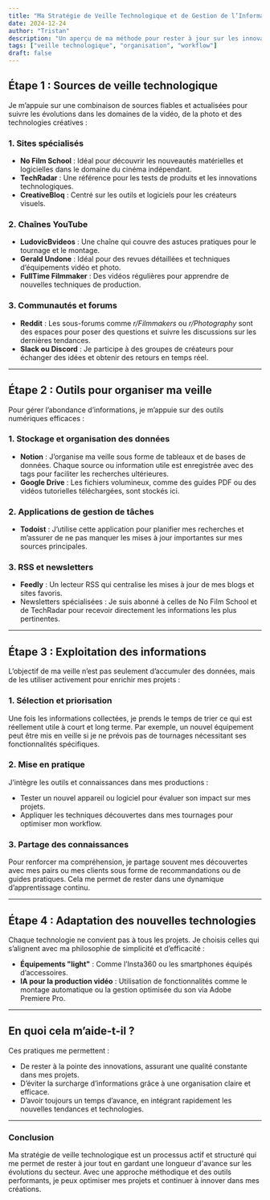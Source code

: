 ```yaml
---
title: "Ma Stratégie de Veille Technologique et de Gestion de l’Information"
date: 2024-12-24
author: "Tristan"
description: "Un aperçu de ma méthode pour rester à jour sur les innovations technologiques et organiser les informations essentielles pour mes projets vidéo et photo."
tags: ["veille technologique", "organisation", "workflow"]
draft: false
---
```


## Étape 1 : Sources de veille technologique

Je m’appuie sur une combinaison de sources fiables et actualisées pour suivre les évolutions dans les domaines de la vidéo, de la photo et des technologies créatives :

### 1. **Sites spécialisés**
- **No Film School** : Idéal pour découvrir les nouveautés matérielles et logicielles dans le domaine du cinéma indépendant.
- **TechRadar** : Une référence pour les tests de produits et les innovations technologiques.
- **CreativeBloq** : Centré sur les outils et logiciels pour les créateurs visuels.

### 2. **Chaînes YouTube**
- **LudovicBvideos** : Une chaîne qui couvre des astuces pratiques pour le tournage et le montage.  
- **Gerald Undone** : Idéal pour des revues détaillées et techniques d’équipements vidéo et photo.  
- **FullTime Filmmaker** : Des vidéos régulières pour apprendre de nouvelles techniques de production.

### 3. **Communautés et forums**
- **Reddit** : Les sous-forums comme *r/Filmmakers* ou *r/Photography* sont des espaces pour poser des questions et suivre les discussions sur les dernières tendances.  
- **Slack ou Discord** : Je participe à des groupes de créateurs pour échanger des idées et obtenir des retours en temps réel.

---

## Étape 2 : Outils pour organiser ma veille

Pour gérer l’abondance d’informations, je m’appuie sur des outils numériques efficaces :  

### 1. **Stockage et organisation des données**
- **Notion** : J’organise ma veille sous forme de tableaux et de bases de données. Chaque source ou information utile est enregistrée avec des tags pour faciliter les recherches ultérieures.  
- **Google Drive** : Les fichiers volumineux, comme des guides PDF ou des vidéos tutorielles téléchargées, sont stockés ici.

### 2. **Applications de gestion de tâches**
- **Todoist** : J’utilise cette application pour planifier mes recherches et m’assurer de ne pas manquer les mises à jour importantes sur mes sources principales.

### 3. **RSS et newsletters**
- **Feedly** : Un lecteur RSS qui centralise les mises à jour de mes blogs et sites favoris.  
- Newsletters spécialisées : Je suis abonné à celles de No Film School et de TechRadar pour recevoir directement les informations les plus pertinentes.

---

## Étape 3 : Exploitation des informations

L’objectif de ma veille n’est pas seulement d’accumuler des données, mais de les utiliser activement pour enrichir mes projets :

### 1. **Sélection et priorisation**
Une fois les informations collectées, je prends le temps de trier ce qui est réellement utile à court et long terme. Par exemple, un nouvel équipement peut être mis en veille si je ne prévois pas de tournages nécessitant ses fonctionnalités spécifiques.

### 2. **Mise en pratique**
J’intègre les outils et connaissances dans mes productions :
- Tester un nouvel appareil ou logiciel pour évaluer son impact sur mes projets.
- Appliquer les techniques découvertes dans mes tournages pour optimiser mon workflow.

### 3. **Partage des connaissances**
Pour renforcer ma compréhension, je partage souvent mes découvertes avec mes pairs ou mes clients sous forme de recommandations ou de guides pratiques. Cela me permet de rester dans une dynamique d’apprentissage continu.

---

## Étape 4 : Adaptation des nouvelles technologies

Chaque technologie ne convient pas à tous les projets. Je choisis celles qui s’alignent avec ma philosophie de simplicité et d’efficacité :

- **Équipements "light"** : Comme l’Insta360 ou les smartphones équipés d’accessoires.  
- **IA pour la production vidéo** : Utilisation de fonctionnalités comme le montage automatique ou la gestion optimisée du son via Adobe Premiere Pro.

---

## En quoi cela m’aide-t-il ?

Ces pratiques me permettent :  
- De rester à la pointe des innovations, assurant une qualité constante dans mes projets.  
- D’éviter la surcharge d’informations grâce à une organisation claire et efficace.  
- D’avoir toujours un temps d’avance, en intégrant rapidement les nouvelles tendances et technologies.

---

### Conclusion

Ma stratégie de veille technologique est un processus actif et structuré qui me permet de rester à jour tout en gardant une longueur d'avance sur les évolutions du secteur. Avec une approche méthodique et des outils performants, je peux optimiser mes projets et continuer à innover dans mes créations.
